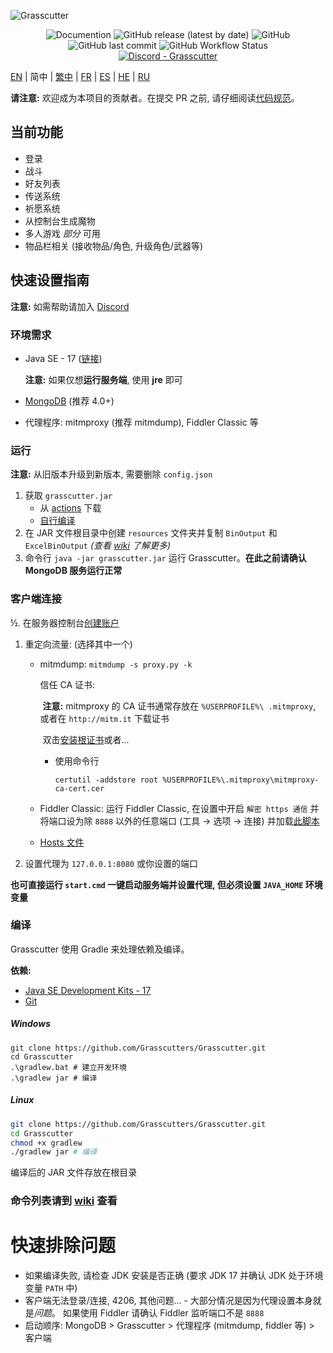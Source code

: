 ![Grasscutter](https://socialify.git.ci/Grasscutters/Grasscutter/image?description=1&forks=1&issues=1&language=1&logo=https%3A%2F%2Fs2.loli.net%2F2022%2F04%2F25%2FxOiJn7lCdcT5Mw1.png&name=1&owner=1&pulls=1&stargazers=1&theme=Light)
<div align="center"><img alt="Documention" src="https://img.shields.io/badge/Wiki-Grasscutter-blue?style=for-the-badge&link=https://github.com/Grasscutters/Grasscutter/wiki&link=https://github.com/Grasscutters/Grasscutter/wiki"> <img alt="GitHub release (latest by date)" src="https://img.shields.io/github/v/release/Grasscutters/Grasscutter?logo=java&style=for-the-badge"> <img alt="GitHub" src="https://img.shields.io/github/license/Grasscutters/Grasscutter?style=for-the-badge"> <img alt="GitHub last commit" src="https://img.shields.io/github/last-commit/Grasscutters/Grasscutter?style=for-the-badge"> <img alt="GitHub Workflow Status" src="https://img.shields.io/github/workflow/status/Grasscutters/Grasscutter/Build?logo=github&style=for-the-badge"></div>

<div align="center"><a href="https://discord.gg/T5vZU6UyeG"><img alt="Discord - Grasscutter" src="https://img.shields.io/discord/965284035985305680?label=Discord&logo=discord&style=for-the-badge"></a></div>

[EN](README.md) | 简中 | [繁中](README_zh-TW.md) | [FR](README_fr-FR.md) | [ES](README_es-ES.md) | [HE](README_HE.md) | [RU](README_ru-RU.md)

**请注意:** 欢迎成为本项目的贡献者。在提交 PR 之前, 请仔细阅读[代码规范](https://github.com/Grasscutters/Grasscutter/blob/stable/CONTRIBUTING.md)。

## 当前功能

* 登录
* 战斗
* 好友列表
* 传送系统
* 祈愿系统
* 从控制台生成魔物
* 多人游戏 *部分* 可用
* 物品栏相关 (接收物品/角色, 升级角色/武器等)

## 快速设置指南

**注意:** 如需帮助请加入 [Discord](https://discord.gg/T5vZU6UyeG)

### 环境需求

* Java SE - 17 ([链接](https://www.oracle.com/java/technologies/javase/jdk17-archive-downloads.html))

  **注意:** 如果仅想**运行服务端**, 使用 **jre** 即可

* [MongoDB](https://www.mongodb.com/try/download/community) (推荐 4.0+)

* 代理程序: mitmproxy (推荐 mitmdump), Fiddler Classic 等

### 运行

**注意:** 从旧版本升级到新版本, 需要删除 `config.json`

1. 获取 `grasscutter.jar`
   - 从 [actions](https://github.com/Grasscutters/Grasscutter/suites/6895963598/artifacts/267483297) 下载
   - [自行编译](#编译)
2. 在 JAR 文件根目录中创建 `resources` 文件夹并复制 `BinOutput` 和 `ExcelBinOutput` *(查看 [wiki](https://github.com/Grasscutters/Grasscutter/wiki) 了解更多)*
3. 命令行 `java -jar grasscutter.jar` 运行 Grasscutter。**在此之前请确认 MongoDB 服务运行正常**

### 客户端连接

½. 在服务器控制台[创建账户](https://github.com/Grasscutters/Grasscutter/wiki/Commands#targeting)

1. 重定向流量: (选择其中一个)
    - mitmdump: `mitmdump -s proxy.py -k`
    
      信任 CA 证书:
    
      ​	**注意:** mitmproxy 的 CA 证书通常存放在 `%USERPROFILE%\ .mitmproxy`, 或者在 `http://mitm.it` 下载证书
    
      ​ 双击[安装根证书](https://docs.microsoft.com/en-us/skype-sdk/sdn/articles/installing-the-trusted-root-certificate#installing-a-trusted-root-certificate)或者...
    
      - 使用命令行
    
        ```shell
        certutil -addstore root %USERPROFILE%\.mitmproxy\mitmproxy-ca-cert.cer
        ```
    
    - Fiddler Classic: 运行 Fiddler Classic, 在设置中开启 `解密 https 通信` 并将端口设为除 `8888` 以外的任意端口 (工具 -> 选项 -> 连接) 并加载[此脚本](https://github.lunatic.moe/fiddlerscript)
      
    - [Hosts 文件](https://github.com/Grasscutters/Grasscutter/wiki/Running#traffic-route-map)
    
2. 设置代理为 `127.0.0.1:8080` 或你设置的端口

**也可直接运行 `start.cmd` 一键启动服务端并设置代理, 但必须设置 `JAVA_HOME` 环境变量**

### 编译

Grasscutter 使用 Gradle 来处理依赖及编译。

**依赖:**

- [Java SE Development Kits - 17](https://www.oracle.com/java/technologies/javase/jdk17-archive-downloads.html)
- [Git](https://git-scm.com/downloads)

##### Windows

```shell
git clone https://github.com/Grasscutters/Grasscutter.git
cd Grasscutter
.\gradlew.bat # 建立开发环境
.\gradlew jar # 编译
```

##### Linux

```bash
git clone https://github.com/Grasscutters/Grasscutter.git
cd Grasscutter
chmod +x gradlew
./gradlew jar # 编译
```

编译后的 JAR 文件存放在根目录

### 命令列表请到 [wiki](https://github.com/Grasscutters/Grasscutter/wiki/Commands) 查看

# 快速排除问题

* 如果编译失败, 请检查 JDK 安装是否正确 (要求 JDK 17 并确认 JDK 处于环境变量 `PATH` 中)
* 客户端无法登录/连接, 4206, 其他问题... - 大部分情况是因为代理设置本身就是*问题*。
  如果使用 Fiddler 请确认 Fiddler 监听端口不是 `8888`
* 启动顺序: MongoDB > Grasscutter > 代理程序 (mitmdump, fiddler 等) > 客户端
